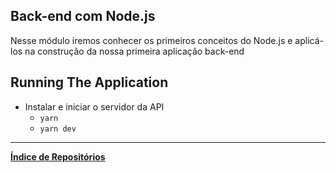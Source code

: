 ## Back-end com Node.js

Nesse módulo iremos conhecer os primeiros conceitos do Node.js e aplicá-los na construção da nossa primeira aplicação back-end

## Running The Application

* Instalar e iniciar o servidor da API
    - `yarn`
    - `yarn dev`


---
<b>[Índice de Repositórios](https://github.com/salescamila/gostack)</b>
